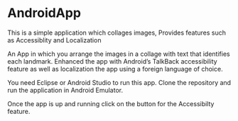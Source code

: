 # AndroidApp
This is a simple application which collages images, Provides features such as Accessiblity and Localization


An App in which you arrange the images in a collage with text that identifies each landmark.
Enhanced the app with Android’s TalkBack accessibility feature as well as localization the app
using a foreign language of choice.

You need Eclipse or Android Studio to run this app. Clone the repository and run the application in Android Emulator. 

Once the app is up and running click on the button for the Accessibilty feature. 
